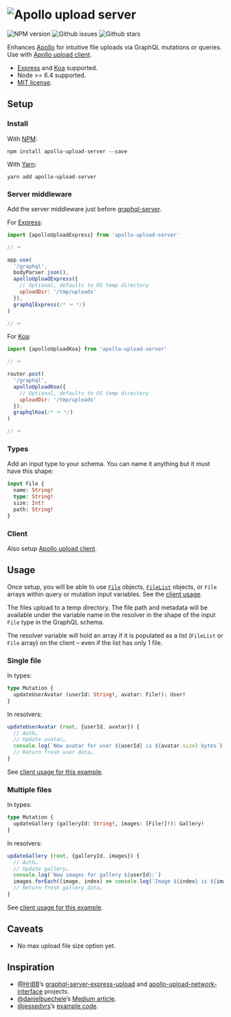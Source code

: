 # ![Apollo upload server](https://cdn.rawgit.com/jaydenseric/apollo-upload-server/v2.0.1/apollo-upload-logo.svg)

![NPM version](https://img.shields.io/npm/v/apollo-upload-server.svg?style=flat-square) ![Github issues](https://img.shields.io/github/issues/jaydenseric/apollo-upload-server.svg?style=flat-square) ![Github stars](https://img.shields.io/github/stars/jaydenseric/apollo-upload-server.svg?style=flat-square)

Enhances [Apollo](http://apollodata.com) for intuitive file uploads via GraphQL mutations or queries. Use with [Apollo upload client](https://github.com/jaydenseric/apollo-upload-client).

- [Express](http://expressjs.com) and [Koa](http://koajs.com) supported.
- Node >= 6.4 supported.
- [MIT license](https://en.wikipedia.org/wiki/MIT_License).

## Setup

### Install

With [NPM](https://www.npmjs.com):

```
npm install apollo-upload-server --save
```

With [Yarn](https://yarnpkg.com):

```
yarn add apollo-upload-server
```

### Server middleware

Add the server middleware just before [graphql-server](https://github.com/apollographql/graphql-server).

For [Express](http://expressjs.com):

```js
import {apolloUploadExpress} from 'apollo-upload-server'

// ✂

app.use(
  '/graphql',
  bodyParser.json(),
  apolloUploadExpress({
    // Optional, defaults to OS temp directory
    uploadDir: '/tmp/uploads'
  }),
  graphqlExpress(/* ✂ */)
)

// ✂
```

For [Koa](http://koajs.com):

```js
import {apolloUploadKoa} from 'apollo-upload-server'

// ✂

router.post(
  '/graphql',
  apolloUploadKoa({
    // Optional, defaults to OS temp directory
    uploadDir: '/tmp/uploads'
  }),
  graphqlKoa(/* ✂ */)
)

// ✂
```

### Types

Add an input type to your schema. You can name it anything but it must have this shape:

```graphql
input File {
  name: String!
  type: String!
  size: Int!
  path: String!
}
```

### Client

Also setup [Apollo upload client](https://github.com/jaydenseric/apollo-upload-client).

## Usage

Once setup, you will be able to use [`File`](https://developer.mozilla.org/en/docs/Web/API/File) objects, [`FileList`](https://developer.mozilla.org/en/docs/Web/API/FileList) objects, or `File` arrays within query or mutation input variables. See the [client usage](https://github.com/jaydenseric/apollo-upload-client#usage).

The files upload to a temp directory. The file path and metadata will be available under the variable name in the resolver in the shape of the input `File` type in the GraphQL schema.

The resolver variable will hold an array if it is populated as a list (`FileList` or `File` array) on the client – even if the list has only 1 file.

### Single file

In types:

```graphql
type Mutation {
  updateUserAvatar (userId: String!, avatar: File!): User!
}
```

In resolvers:

```js
updateUserAvatar (root, {userId, avatar}) {
  // Auth…
  // Update avatar…
  console.log(`New avatar for user ${userId} is ${avatar.size} bytes`)
  // Return fresh user data…
}
```

See [client usage for this example](https://github.com/jaydenseric/apollo-upload-client#single-file).

### Multiple files

In types:

```graphql
type Mutation {
  updateGallery (galleryId: String!, images: [File!]!): Gallery!
}
```

In resolvers:

```js
updateGallery (root, {galleryId, images}) {
  // Auth…
  // Update gallery…
  console.log(`New images for gallery ${userId}:`)
  images.forEach((image, index) => console.log(`Image ${index} is ${image.size} bytes`))
  // Return fresh gallery data…
}
```

See [client usage for this example](https://github.com/jaydenseric/apollo-upload-client#multiple-files).

## Caveats

- No max upload file size option yet.

## Inspiration

- [@HriBB](https://github.com/HriBB)’s [graphql-server-express-upload](https://github.com/HriBB/graphql-server-express-upload) and [apollo-upload-network-interface](https://github.com/HriBB/apollo-upload-network-interface) projects.
- [@danielbuechele](https://github.com/danielbuechele)’s [Medium article](https://medium.com/@danielbuechele/file-uploads-with-graphql-and-apollo-5502bbf3941e).
- [@jessedvrs](https://github.com/jessedvrs)’s [example code](https://github.com/HriBB/apollo-upload-network-interface/issues/5#issuecomment-280018715).
